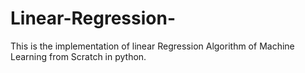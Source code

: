 # Linear-Regression-
This is the implementation of linear Regression Algorithm of Machine Learning from Scratch in python.

